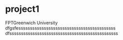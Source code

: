# project1
FPTGreenwich University
dfgsfessssssssssssssssssssssssssssssssssssssssss
dfsssssssssssssssssssssssssssssssssssssssssssssss
